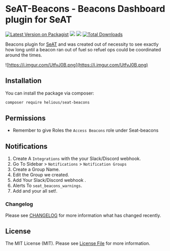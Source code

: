 # SeAT-Beacons - Beacons Dashboard plugin for SeAT

[![Latest Version on Packagist](https://img.shields.io/packagist/v/helious/seat-beacons.svg?style=for-the-badge)](https://packagist.org/packages/helious/seat-beacons)
![](https://img.shields.io/badge/SEAT-5.X-X?style=for-the-badge&color=blue)
![](https://img.shields.io/badge/SEAT-4.X-X?style=for-the-badge&color=blue)
[![Total Downloads](https://img.shields.io/packagist/dt/helious/seat-beacons.svg?style=for-the-badge)](https://packagist.org/packages/helious/seat-beacons)

Beacons plugin for [SeAT](https://github.com/eveseat/seat) and was created out of necessity to see exactly how long until a beacon ran out of fuel so refuel ops could be coordinated around the times. 

![https://i.imgur.com/UtfvJ0B.png](https://i.imgur.com/UtfvJ0B.png)

## Installation

You can install the package via composer:

```bash
composer require helious/seat-beacons
```

## Permissions
- Remember to give Roles the `Access Beacons` role under Seat-beacons

## Notifications
1. Create A `Integrations` with the your Slack/Discord webhook.
2. Go To Sidebar > `Notifications` > `Notification Groups`
3. Create a Group Name.
4. Edit the Group we created.
5. Add Your Slack/Discord webhook .
6. Alerts To `seat_beacons_warnings`.
7. Add and your all set!.

### Changelog

Please see [CHANGELOG](CHANGELOG.md) for more information what has changed recently.

## License

The MIT License (MIT). Please see [License File](LICENSE) for more information.

